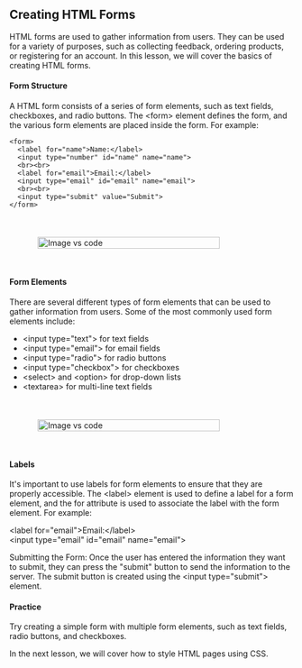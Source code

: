 ## Creating HTML Forms

HTML forms are used to gather information from users. They can be used for a variety of purposes, such as collecting feedback, ordering products, or registering for an account. In this lesson, we will cover the basics of creating HTML forms.

#### Form Structure

A HTML form consists of a series of form elements, such as text fields, checkboxes, and radio buttons. The &lt;form&gt; element defines the form, and the various form elements are placed inside the form. For example:

    <form>
      <label for="name">Name:</label>
      <input type="number" id="name" name="name">
      <br><br>
      <label for="email">Email:</label>
      <input type="email" id="email" name="email">
      <br><br>
      <input type="submit" value="Submit">
    </form>

<div style="display: flex;justify-content: center;margin: 50px 0px">
    <img src="/Articles/FrontEnd/HTML/form1.png" width="80%" alt="Image vs code"/>
</div>

#### Form Elements

There are several different types of form elements that can be used to gather information from users. Some of the most commonly used form elements include:

- &lt;input type="text"&gt; for text fields
- &lt;input type="email"&gt; for email fields
- &lt;input type="radio"&gt; for radio buttons
- &lt;input type="checkbox"&gt; for checkboxes
- &lt;select&gt; and &lt;option&gt; for drop-down lists
- &lt;textarea&gt; for multi-line text fields

<div style="display: flex;justify-content: center;margin: 50px 0px">
    <img src="/Articles/FrontEnd/HTML/form2.png" width="80%" alt="Image vs code"/>
</div>

#### Labels

It's important to use labels for form elements to ensure that they are properly accessible. The &lt;label&gt; element is used to define a label for a form element, and the for attribute is used to associate the label with the form element. For example:

&lt;label for="email">Email:&lt;/label&gt;<br>
&lt;input type="email" id="email" name="email"&gt;

Submitting the Form: Once the user has entered the information they want to submit, they can press the "submit" button to send the information to the server. The submit button is created using the &lt;input type="submit"&gt; element.

#### Practice

Try creating a simple form with multiple form elements, such as text fields, radio buttons, and checkboxes.

In the next lesson, we will cover how to style HTML pages using CSS.
